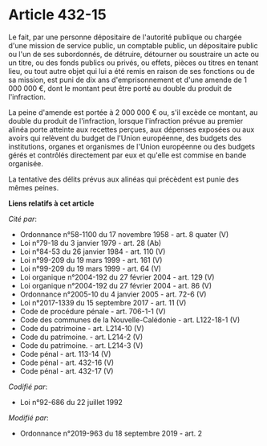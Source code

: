 # Article 432-15

Le fait, par une personne dépositaire de l'autorité publique ou chargée d'une mission de service public, un comptable public,
un dépositaire public ou l'un de ses subordonnés, de détruire, détourner ou soustraire un acte ou un titre, ou des fonds
publics ou privés, ou effets, pièces ou titres en tenant lieu, ou tout autre objet qui lui a été remis en raison de ses
fonctions ou de sa mission, est puni de dix ans d'emprisonnement et d'une amende de 1 000 000 €, dont le montant peut être
porté au double du produit de l'infraction.

La peine d'amende est portée à 2 000 000 € ou, s'il excède ce montant, au double du produit de l'infraction, lorsque
l'infraction prévue au premier alinéa porte atteinte aux recettes perçues, aux dépenses exposées ou aux avoirs qui relèvent
du budget de l'Union européenne, des budgets des institutions, organes et organismes de l'Union européenne ou des budgets
gérés et contrôlés directement par eux et qu'elle est commise en bande organisée.

La tentative des délits prévus aux alinéas qui précèdent est punie des mêmes peines.

**Liens relatifs à cet article**

_Cité par_:

  - Ordonnance n°58-1100 du 17 novembre 1958 - art. 8 quater (V)
  - Loi n°79-18 du 3 janvier 1979 - art. 28 (Ab)
  - Loi n°84-53 du 26 janvier 1984 - art. 110 (V)
  - Loi n°99-209 du 19 mars 1999 - art. 161 (V)
  - Loi n°99-209 du 19 mars 1999 - art. 64 (V)
  - Loi organique n°2004-192 du 27 février 2004 - art. 129 (V)
  - Loi organique n°2004-192 du 27 février 2004 - art. 86 (V)
  - Ordonnance n°2005-10 du 4 janvier 2005 - art. 72-6 (V)
  - Loi n°2017-1339 du 15 septembre 2017 - art. 11 (V)
  - Code de procédure pénale - art. 706-1-1 (V)
  - Code des communes de la Nouvelle-Calédonie - art. L122-18-1 (V)
  - Code du patrimoine - art. L214-10 (V)
  - Code du patrimoine. - art. L214-2 (V)
  - Code du patrimoine. - art. L214-3 (V)
  - Code pénal - art. 113-14 (V)
  - Code pénal - art. 432-16 (V)
  - Code pénal - art. 432-17 (V)

_Codifié par_:

  - Loi n°92-686 du 22 juillet 1992

_Modifié par_:

  - Ordonnance n°2019-963 du 18 septembre 2019 - art. 2
